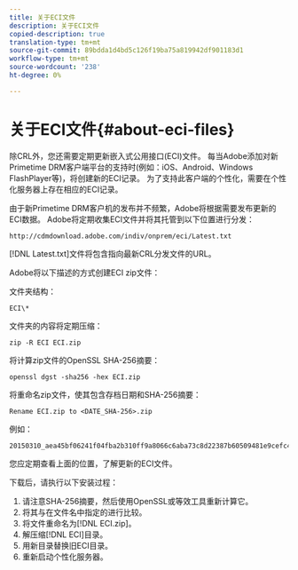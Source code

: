 ```yaml
---
title: 关于ECI文件
description: 关于ECI文件
copied-description: true
translation-type: tm+mt
source-git-commit: 89bdda1d4bd5c126f19ba75a819942df901183d1
workflow-type: tm+mt
source-wordcount: '238'
ht-degree: 0%

---
```



# 关于ECI文件{#about-eci-files}

除CRL外，您还需要定期更新嵌入式公用接口(ECI)文件。 每当Adobe添加对新Primetime DRM客户端平台的支持时(例如：iOS、Android、Windows FlashPlayer等)，将创建新的ECI记录。 为了支持此客户端的个性化，需要在个性化服务器上存在相应的ECI记录。

由于新Primetime DRM客户机的发布并不频繁，Adobe将根据需要发布更新的ECI数据。 Adobe将定期收集ECI文件并将其托管到以下位置进行分发：

```
http://cdmdownload.adobe.com/indiv/onprem/eci/Latest.txt
```

[!DNL Latest.txt]文件将包含指向最新CRL分发文件的URL。

Adobe将以下描述的方式创建ECI zip文件：

文件夹结构：

```
ECI\*
```

文件夹的内容将定期压缩：

```
zip -R ECI ECI.zip
```

将计算zip文件的OpenSSL SHA-256摘要：

```
openssl dgst -sha256 -hex ECI.zip
```

将重命名zip文件，使其包含存档日期和SHA-256摘要：

```
Rename ECI.zip to <DATE_SHA-256>.zip
```

例如：

```
20150310_aea45bf06241f04fba2b310ff9a8066c6aba73c8d22387b60509481e9cefc43e.zip
```

您应定期查看上面的位置，了解更新的ECI文件。

下载后，请执行以下安装过程：

1. 请注意SHA-256摘要，然后使用OpenSSL或等效工具重新计算它。
1. 将其与在文件名中指定的进行比较。
1. 将文件重命名为[!DNL ECI.zip]。
1. 解压缩[!DNL ECI]目录。
1. 用新目录替换旧ECI目录。
1. 重新启动个性化服务器。

